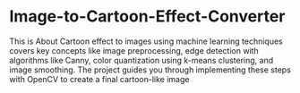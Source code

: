 # Image-to-Cartoon-Effect-Converter
This is About Cartoon effect to images using machine learning techniques covers key concepts like image preprocessing, edge detection with algorithms like Canny, color quantization using k-means clustering, and image smoothing. The project guides you through implementing these steps with OpenCV to create a final cartoon-like image
